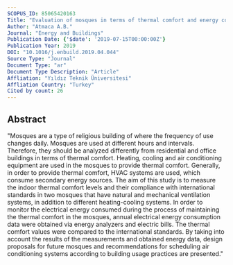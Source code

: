```yaml
---
SCOPUS_ID: 85065420163
Title: "Evaluation of mosques in terms of thermal comfort and energy consumption in a temperate-humid climate"
Author: "Atmaca A.B."
Journal: "Energy and Buildings"
Publication Date: {'$date': '2019-07-15T00:00:00Z'}
Publication Year: 2019
DOI: "10.1016/j.enbuild.2019.04.044"
Source Type: "Journal"
Document Type: "ar"
Document Type Description: "Article"
Affliation: "Yıldız Teknik Üniversitesi"
Affliation Country: "Turkey"
Cited by count: 26
---
```


## Abstract
"Mosques are a type of religious building of where the frequency of use changes daily. Mosques are used at different hours and intervals. Therefore, they should be analyzed differently from residential and office buildings in terms of thermal comfort. Heating, cooling and air conditioning equipment are used in the mosques to provide thermal comfort. Generally, in order to provide thermal comfort, HVAC systems are used, which consume secondary energy sources. The aim of this study is to measure the indoor thermal comfort levels and their compliance with international standards in two mosques that have natural and mechanical ventilation systems, in addition to different heating-cooling systems. In order to monitor the electrical energy consumed during the process of maintaining the thermal comfort in the mosques, annual electrical energy consumption data were obtained via energy analyzers and electric bills. The thermal comfort values were compared to the international standards. By taking into account the results of the measurements and obtained energy data, design proposals for future mosques and recommendations for scheduling air conditioning systems according to building usage practices are presented."
